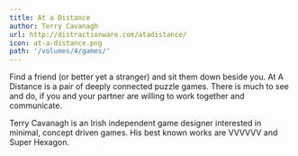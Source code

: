 ```yaml
---
title: At a Distance
author: Terry Cavanagh
url: http://distractionware.com/atadistance/ 
icon: at-a-distance.png 
path: '/volumes/4/games/'
---
```


Find a friend (or better yet a stranger) and sit them down beside you. At A Distance is a pair of deeply connected puzzle games. There is much to see and do, if you and your partner are willing to work together and communicate.

Terry Cavanagh is an Irish independent game designer interested in minimal, concept driven games. His best known works are VVVVVV and Super Hexagon.
